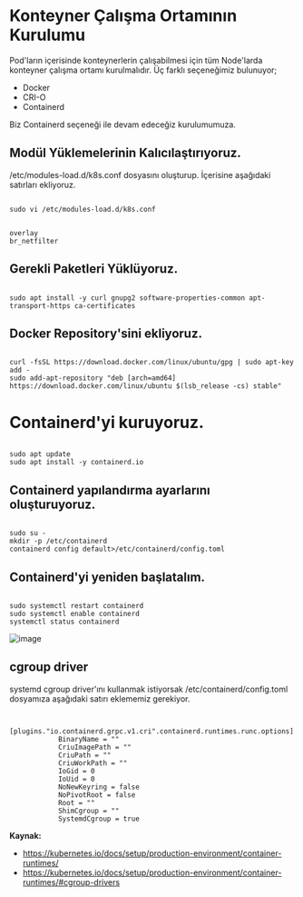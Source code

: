 # Konteyner Çalışma Ortamının Kurulumu

Pod'ların içerisinde konteynerlerin çalışabilmesi için tüm Node'larda konteyner çalışma ortamı kurulmalıdır. Üç farklı seçeneğimiz bulunuyor;

- Docker
- CRI-O
- Containerd

Biz Containerd seçeneği ile devam edeceğiz kurulumumuza.

## Modül Yüklemelerinin Kalıcılaştırıyoruz.

/etc/modules-load.d/k8s.conf dosyasını oluşturup. İçerisine aşağıdaki satırları ekliyoruz.
<pre><code>
sudo vi /etc/modules-load.d/k8s.conf
</pre></code>

<pre><code>
overlay
br_netfilter
</pre></code>

## Gerekli Paketleri Yüklüyoruz.
<pre><code>
sudo apt install -y curl gnupg2 software-properties-common apt-transport-https ca-certificates
</pre></code>

## Docker Repository'sini ekliyoruz.
<pre><code>
curl -fsSL https://download.docker.com/linux/ubuntu/gpg | sudo apt-key add -
sudo add-apt-repository "deb [arch=amd64] https://download.docker.com/linux/ubuntu $(lsb_release -cs) stable"
</pre></code>
# Containerd'yi kuruyoruz.
<pre><code>
sudo apt update
sudo apt install -y containerd.io
</pre></code>

## Containerd yapılandırma ayarlarını oluşturuyoruz.
<pre><code>
sudo su -
mkdir -p /etc/containerd
containerd config default>/etc/containerd/config.toml
</pre></code>

## Containerd'yi yeniden başlatalım.

<pre><code>
sudo systemctl restart containerd
sudo systemctl enable containerd
systemctl status containerd
</pre></code>

![image](https://user-images.githubusercontent.com/116150600/200186159-9c11626f-6cd8-4725-bb36-36eca5dab4d1.png)

## cgroup driver

systemd cgroup driver'ını kullanmak istiyorsak /etc/containerd/config.toml dosyamıza aşağıdaki satırı eklememiz gerekiyor.
<pre><code>
          [plugins."io.containerd.grpc.v1.cri".containerd.runtimes.runc.options]
            BinaryName = ""
            CriuImagePath = ""
            CriuPath = ""
            CriuWorkPath = ""
            IoGid = 0
            IoUid = 0
            NoNewKeyring = false
            NoPivotRoot = false
            Root = ""
            ShimCgroup = ""
            SystemdCgroup = true
</pre></code>

**Kaynak:**
- https://kubernetes.io/docs/setup/production-environment/container-runtimes/
- https://kubernetes.io/docs/setup/production-environment/container-runtimes/#cgroup-drivers
